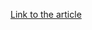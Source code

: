 [Link to the article](https://sophos.com/en-us/threat-center/threat-analyses/viruses-and-spyware/Troj~Ployx-A/detailed-analysis.aspx)
